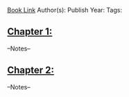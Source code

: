 
[Book Link]()
Author(s):
Publish Year: 
Tags:

## <u>Chapter 1: </u>
–Notes–


## <u>Chapter 2:</u>
–Notes–